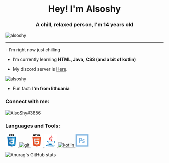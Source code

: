 
<h1 align="center">Hey! I'm Alsoshy</h1>
<h3 align="center">A chill, relaxed person, I'm 14 years old</h3>

<p align="left"> <img src="https://img.shields.io/badge/Preview-color-gray.svg?colorA=655BE1&colorB=4F44D6&style=for-the-badge" alt="alsoshy" /> </p>
<hr>
- I'm right now just chilling

- I’m currently learning **HTML, Java, CSS (and a bit of kotlin)**

- My discord server is [Here](https://discord.gg/yaVT3qwg6N).

 <img src="https://img.shields.io/badge/Discord:-alsoshy-gray.svg?colorA=5865F2&colorB=636ee2&style=for-the-badge" alt="alsoshy" />

- Fun fact: **I'm from lithuania**
<h3 align="left">Connect with me:</h3>
<p align="left">
<a href="https://discord.gg/yaVT3qwg6N" target="_blank"><img align="center" src="https://raw.githubusercontent.com/rahuldkjain/github-profile-readme-generator/master/src/images/icons/Social/discord.svg" alt="AlsoShy#3856" height="30" width="40" /></a>
</p>

<h3 align="left">Languages and Tools:</h3>
<p align="left"> <a href="https://www.w3schools.com/css/" target="_blank" rel="noreferrer"> <img src="https://raw.githubusercontent.com/devicons/devicon/master/icons/css3/css3-original-wordmark.svg" alt="css3" width="40" height="40"/> </a> <a href="https://git-scm.com/" target="_blank" rel="noreferrer"> <img src="https://www.vectorlogo.zone/logos/git-scm/git-scm-icon.svg" alt="git" width="40" height="40"/> </a> <a href="https://www.w3.org/html/" target="_blank" rel="noreferrer"> <img src="https://raw.githubusercontent.com/devicons/devicon/master/icons/html5/html5-original-wordmark.svg" alt="html5" width="40" height="40"/> </a> <a href="https://www.java.com" target="_blank" rel="noreferrer"> <img src="https://raw.githubusercontent.com/devicons/devicon/master/icons/java/java-original.svg" alt="java" width="40" height="40"/> </a> <a href="https://kotlinlang.org" target="_blank" rel="noreferrer"> <img src="https://www.vectorlogo.zone/logos/kotlinlang/kotlinlang-icon.svg" alt="kotlin" width="40" height="40"/> </a> <a href="https://www.photoshop.com/en" target="_blank" rel="noreferrer"> <img src="https://raw.githubusercontent.com/devicons/devicon/master/icons/photoshop/photoshop-line.svg" alt="photoshop" width="40" height="40"/> </a> </p>

![Anurag's GitHub stats](https://github-readme-stats.vercel.app/api?username=alsoshy&show_icons=true&theme=tokyonight)
